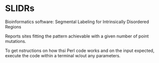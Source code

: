 # SLIDRs
Bioinformatics software: Segmental Labeling for Intrinsically Disordered Regions

Reports sites fitting the pattern achievable with a given number of point mutations.

To get nstructions on how thsi Perl code works and on the input expected, execute the code within a terminal w/out any parameters.

